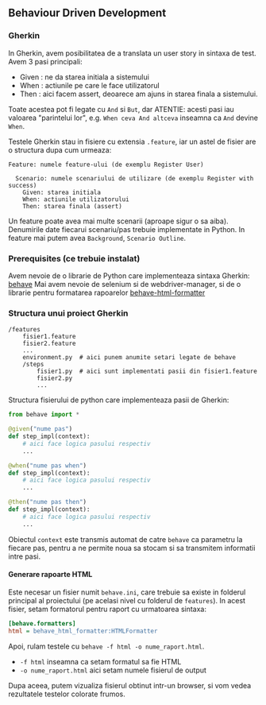 ## Behaviour Driven Development

### Gherkin

In Gherkin, avem posibilitatea de a translata un user story in sintaxa de test.
Avem 3 pasi principali:
- Given : ne da starea initiala a sistemului
- When : actiunile pe care le face utilizatorul
- Then : aici facem assert, deoarece am ajuns in starea finala a sistemului.

Toate acestea pot fi legate cu `And` si `But`, dar ATENTIE: acesti pasi iau valoarea "parintelui lor", e.g.
`When ceva And altceva` inseamna ca `And` devine `When`.


Testele Gherkin stau in fisiere cu extensia `.feature`, iar un astel de fisier are o structura dupa cum urmeaza:

```gherkin
Feature: numele feature-ului (de exemplu Register User)

  Scenario: numele scenariului de utilizare (de exemplu Register with success)
    Given: starea initiala
    When: actiunile utilizatorului
    Then: starea finala (assert)
```

Un feature poate avea mai multe scenarii (aproape sigur o sa aiba).
Denumirile date fiecarui scenariu/pas trebuie implementate in Python.
In feature mai putem avea `Background`, `Scenario Outline`.

### Prerequisites (ce trebuie instalat)

Avem nevoie de o librarie de Python care implementeaza sintaxa Gherkin: [behave](https://behave.readthedocs.io/en/stable/)
Mai avem nevoie de selenium si de webdriver-manager, 
si de o librarie pentru formatarea rapoarelor [behave-html-formatter](https://pypi.org/project/behave-html-formatter/)

### Structura unui proiect Gherkin

```
/features
    fisier1.feature
    fisier2.feature
    ...
    environment.py  # aici punem anumite setari legate de behave
    /steps
        fisier1.py  # aici sunt implementati pasii din fisier1.feature
        fisier2.py
        ...
```

Structura fisierului de python care implementeaza pasii de Gherkin:

```python
from behave import *

@given("nume pas")
def step_impl(context):
    # aici face logica pasului respectiv
    ...

@when("nume pas when")
def step_impl(context):
    # aici face logica pasului respectiv
    ...

@then("nume pas then")
def step_impl(context):
    # aici face logica pasului respectiv
    ...
```

Obiectul `context` este transmis automat de catre `behave` ca parametru la fiecare pas, 
pentru a ne permite noua sa stocam si sa transmitem informatii intre pasi.

#### Generare rapoarte HTML

Este necesar un fisier numit `behave.ini`, care trebuie sa existe in folderul principal al proiectului (pe acelasi nivel
cu folderul de `features`). In acest fisier, setam formatorul pentru raport cu urmatoarea sintaxa:

```ini
[behave.formatters]
html = behave_html_formatter:HTMLFormatter
```

Apoi, rulam testele cu `behave -f html -o nume_raport.html`.

- `-f html` inseamna ca setam formatul sa fie HTML
- `-o nume_raport.html` aici setam numele fisierul de output

Dupa aceea, putem vizualiza fisierul obtinut intr-un browser, si vom vedea rezultatele testelor colorate frumos.